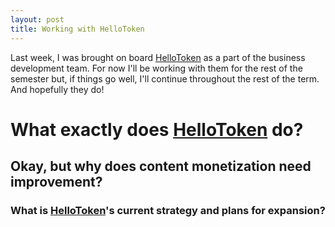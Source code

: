 ```yaml
---
layout: post
title: Working with HelloToken
---
```


Last week, I  was brought on board [HelloToken](http://www.hellotoken.com) as a part of the business development team. For now I'll be working with them for the rest of the semester but, if things go well, I'll continue throughout the rest of the term. And hopefully they do! 

# What exactly does [HelloToken](http://www.hellotoken.com) do?

## Okay, but why does content monetization need improvement?

### What is [HelloToken](http://www.hellotoken.com)'s current strategy and plans for expansion?  